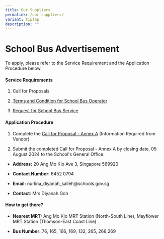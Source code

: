 ```yaml
---
title: Our Suppliers
permalink: /our-suppliers/
variant: tiptap
description: ""
---
```

<h1>School Bus Advertisement</h1>
<p></p>
<p>To apply, please refer to the Service Requirement and the Application
Procedure below.</p>
<h4>Service Requirements</h4>
<ol data-tight="true" class="tight">
<li>
<p>Call for Proposals</p>
</li>
<li>
<p><a href="/files/Our Stakeholders/Our Suppliers/3__T_C_for_School_Bus_Operator_to_Provide_School_Bus_Services__For_Single_Bus_Service_.pdf" rel="noopener noreferrer nofollow" target="_blank">Terms and Condition for School Bus Operator</a>
</p>
</li>
<li>
<p><a href="/files/Our Stakeholders/Our Suppliers/4__Request_for_School_Bus_Service_and_T_C_Governing_the_Requests_for_Services___For_Single_Bus_Service_.pdf" rel="noopener noreferrer nofollow" target="_blank">Request for School Bus Service</a>
</p>
</li>
</ol>
<h4>Application Procedure</h4>
<ol data-tight="true" class="tight">
<li>
<p>Complete the <a href="/files/Our Stakeholders/Our Suppliers/2__Information_from_Vendor__For_Single_Bus_Service_.pdf" rel="noopener noreferrer nofollow" target="_blank">Call for Proposal - Annex A</a> (Information
Required from Vendor)</p>
</li>
<li>
<p>Submit the completed Call for Proposal - Annex A by closing date, 05 August
2024 to the School's General Office.</p>
</li>
</ol>
<ul data-tight="true" class="tight">
<li>
<p><strong>Address:</strong> 20 Ang Mo Kio Ave 3, Singapore 569920</p>
</li>
<li>
<p><strong>Contact Number:</strong> 6452 0794</p>
</li>
<li>
<p><strong>Email:</strong> nurlina_diyanah_salleh@schools.gov.sg</p>
</li>
<li>
<p><strong>Contact</strong>: Mrs Diyanah Goh</p>
</li>
</ul>
<h4>How to get there?</h4>
<ul data-tight="true" class="tight">
<li>
<p><strong>Nearest MRT:</strong> Ang Mo Kio MRT Station (North-South Line),
Mayflower MRT Station (Thomson-East Coast Line)</p>
</li>
<li>
<p><strong>Bus Number:</strong> 76, 165, 166, 169, 132, 265, 268,269</p>
</li>
</ul>
<p></p>